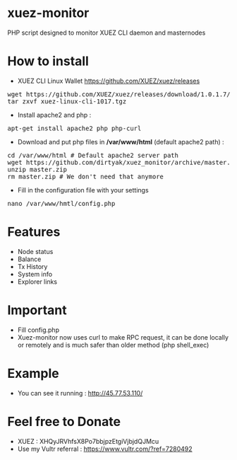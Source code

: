 # xuez-monitor

PHP script designed to monitor XUEZ CLI daemon and masternodes

# How to install

- XUEZ CLI Linux Wallet https://github.com/XUEZ/xuez/releases
<pre>
wget https://github.com/XUEZ/xuez/releases/download/1.0.1.7/xuez-linux-cli-1017.tgz
tar zxvf xuez-linux-cli-1017.tgz
</pre>
- Install apache2 and php :
<pre>
apt-get install apache2 php php-curl
</pre>
- Download and put php files in <b>/var/www/html</b> (default apache2 path) :
<pre>
cd /var/www/html # Default apache2 server path
wget https://github.com/dirtyak/xuez_monitor/archive/master.zip
unzip master.zip
rm master.zip # We don't need that anymore
</pre>
- Fill in the configuration file with your settings
<pre>
nano /var/www/hmtl/config.php
</pre>

# Features
- Node status
- Balance
- Tx History
- System info
- Explorer links

# Important
- Fill config.php
- Xuez-monitor now uses curl to make RPC request, it can be done locally or remotely and is much safer than older method (php shell_exec)

# Example
- You can see it running : http://45.77.53.110/

# Feel free to Donate
- XUEZ : XHQyJRVhfsX8Po7bbjpzEtgiVjbjdQJMcu
- Use my Vultr referral : https://www.vultr.com/?ref=7280492
